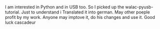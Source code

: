 I am interested in Python and in USB too. So I picked up the walac-pyusb-tutorial. Just to understand i Translated it into german. May other poeple profit by my work. Anyone may imptove it, do his changes and use it.
Good luck
cascadeur
